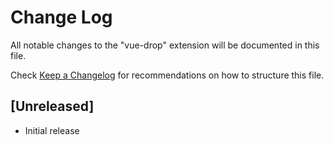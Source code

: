 # Change Log

All notable changes to the "vue-drop" extension will be documented in this file.

Check [Keep a Changelog](http://keepachangelog.com/) for recommendations on how to structure this file.

## [Unreleased]

- Initial release